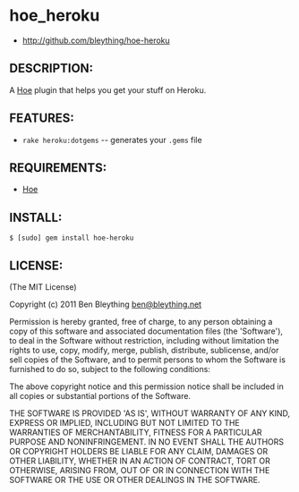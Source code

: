 # hoe_heroku

* http://github.com/bleything/hoe-heroku

## DESCRIPTION:

A [Hoe] plugin that helps you get your stuff on Heroku.

[hoe]: http://rubygems.org/gems/hoe

## FEATURES:

* `rake heroku:dotgems` -- generates your `.gems` file

## REQUIREMENTS:

* [Hoe]

## INSTALL:

    $ [sudo] gem install hoe-heroku

## LICENSE:

(The MIT License)

Copyright (c) 2011 Ben Bleything <ben@bleything.net>

Permission is hereby granted, free of charge, to any person obtaining
a copy of this software and associated documentation files (the
'Software'), to deal in the Software without restriction, including
without limitation the rights to use, copy, modify, merge, publish,
distribute, sublicense, and/or sell copies of the Software, and to
permit persons to whom the Software is furnished to do so, subject to
the following conditions:

The above copyright notice and this permission notice shall be included
in all copies or substantial portions of the Software.

THE SOFTWARE IS PROVIDED 'AS IS', WITHOUT WARRANTY OF ANY KIND,
EXPRESS OR IMPLIED, INCLUDING BUT NOT LIMITED TO THE WARRANTIES OF
MERCHANTABILITY, FITNESS FOR A PARTICULAR PURPOSE AND NONINFRINGEMENT.
IN NO EVENT SHALL THE AUTHORS OR COPYRIGHT HOLDERS BE LIABLE FOR ANY
CLAIM, DAMAGES OR OTHER LIABILITY, WHETHER IN AN ACTION OF CONTRACT,
TORT OR OTHERWISE, ARISING FROM, OUT OF OR IN CONNECTION WITH THE
SOFTWARE OR THE USE OR OTHER DEALINGS IN THE SOFTWARE.
